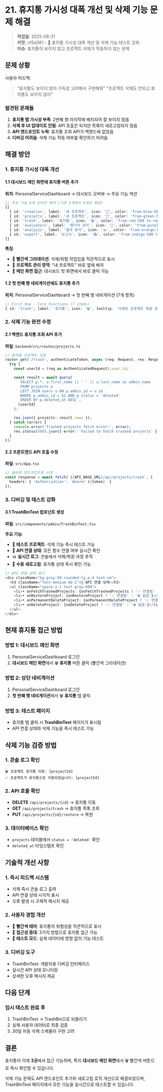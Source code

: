# 21. 휴지통 가시성 대폭 개선 및 삭제 기능 문제 해결

> **작업일**: 2025-08-31  
> **커밋**: cf5d361 - 🎯 휴지통 가시성 대폭 개선 및 삭제 기능 테스트 강화  
> **이슈**: 휴지통이 보이지 않고 프로젝트 삭제가 작동하지 않는 문제

## 문제 상황

사용자 피드백: 
> "휴지통도 보이지 않아 가독성 고려해서 구현해줘"
> "프로젝트 삭제도 안되고 휴지통도 보이지 않아"

### 발견된 문제들
1. **휴지통 탭 가시성 부족**: 2번째 행 마지막에 배치되어 잘 보이지 않음
2. **삭제 후 UI 업데이트 안됨**: API 호출은 되지만 목록이 새로고침되지 않음
3. **API 엔드포인트 누락**: 휴지통 조회 API가 백엔드에 없었음
4. **디버깅 어려움**: 삭제 기능 작동 여부를 확인하기 어려움

## 해결 방안

### 1. 휴지통 가시성 대폭 개선

#### 1.1 대시보드 메인 화면에 휴지통 버튼 추가
**위치**: PersonalServiceDashboard → 대시보드 오버뷰 → 주요 기능 섹션

```typescript
// 주요 기능 6개 인라인 배치 (기존 5개에서 6개로 확장)
{[
  { id: 'creation', label: '새 프로젝트', icon: '🚀', color: 'from-blue-500 to-blue-600' },
  { id: 'projects', label: '내 프로젝트', icon: '📂', color: 'from-green-500 to-green-600' },
  { id: 'trash', label: '휴지통', icon: '🗑️', color: 'from-red-500 to-red-600' }, // 새로 추가
  { id: 'evaluators', label: '평가자 관리', icon: '👥', color: 'from-purple-500 to-purple-600' },
  { id: 'analysis', label: '결과 분석', icon: '📊', color: 'from-orange-500 to-orange-600' },
  { id: 'export', label: '보고서', icon: '📤', color: 'from-indigo-500 to-indigo-600' }
]}
```

**특징**:
- 🔴 **빨간색 그라데이션**: 삭제/위험 작업임을 직관적으로 표시
- 📍 **프로젝트 관리 영역**: "내 프로젝트" 바로 옆에 배치
- 🎯 **메인 화면 접근**: 대시보드 첫 화면에서 바로 클릭 가능

#### 1.2 첫 번째 행 네비게이션에도 휴지통 추가
**위치**: PersonalServiceDashboard → 첫 번째 행 네비게이션 (7개 항목)

```typescript
// First Row - Core Functions (7 items)
{ id: 'trash', label: '휴지통', icon: '🗑️', tooltip: '삭제된 프로젝트 복원 및 영구 삭제', priority: 'high' }
```

### 2. 삭제 기능 완전 수정

#### 2.1 백엔드 휴지통 조회 API 추가
**파일**: `backend/src/routes/projects.ts`

```typescript
// 휴지통 프로젝트 조회
router.get('/trash', authenticateToken, async (req: Request, res: Response) => {
  try {
    const userId = (req as AuthenticatedRequest).user.id;

    const result = await query(
      `SELECT p.*, u.first_name || ' ' || u.last_name as admin_name
       FROM projects p
       LEFT JOIN users u ON p.admin_id = u.id
       WHERE p.admin_id = $1 AND p.status = 'deleted'
       ORDER BY p.deleted_at DESC`,
      [userId]
    );

    res.json({ projects: result.rows });
  } catch (error) {
    console.error('Trashed projects fetch error:', error);
    res.status(500).json({ error: 'Failed to fetch trashed projects' });
  }
});
```

#### 2.2 프론트엔드 API 호출 수정
**파일**: `src/App.tsx`

```typescript
// 올바른 엔드포인트로 수정
const response = await fetch(`${API_BASE_URL}/api/projects/trash`, {
  headers: { 'Authorization': `Bearer ${token}` }
});
```

### 3. 디버깅 및 테스트 강화

#### 3.1 TrashBinTest 컴포넌트 생성
**파일**: `src/components/admin/TrashBinTest.tsx`

**주요 기능**:
- 🧪 **테스트 프로젝트**: 삭제 기능 즉시 테스트 가능
- 🔧 **API 연결 상태**: 모든 함수 연결 여부 실시간 확인
- 📊 **실시간 로그**: 콘솔에서 삭제/복원 과정 추적
- 🔄 **수동 새로고침**: 휴지통 상태 즉시 확인 가능

```typescript
// API 연결 상태 표시
<div className="bg-gray-50 rounded-lg p-4 text-sm">
  <h3 className="font-medium mb-2">🔧 API 연결 상태</h3>
  <ul className="space-y-1 text-gray-600">
    <li>• onFetchTrashedProjects: {onFetchTrashedProjects ? '✅ 연결됨' : '❌ 없음'}</li>
    <li>• onRestoreProject: {onRestoreProject ? '✅ 연결됨' : '❌ 없음'}</li>
    <li>• onPermanentDeleteProject: {onPermanentDeleteProject ? '✅ 연결됨' : '❌ 없음'}</li>
    <li>• onDeleteProject: {onDeleteProject ? '✅ 연결됨' : '❌ 없음'}</li>
  </ul>
</div>
```

## 현재 휴지통 접근 방법

### 방법 1: 대시보드 메인 화면
1. PersonalServiceDashboard 로그인
2. **대시보드 메인 화면**에서 🗑️ **휴지통** 버튼 클릭 (빨간색 그라데이션)

### 방법 2: 상단 네비게이션  
1. PersonalServiceDashboard 로그인
2. **첫 번째 행 네비게이션**에서 🗑️ **휴지통** 탭 클릭

### 방법 3: 테스트 페이지
- 휴지통 탭 클릭 시 **TrashBinTest** 페이지가 표시됨
- API 연결 상태와 삭제 기능을 즉시 테스트 가능

## 삭제 기능 검증 방법

### 1. 콘솔 로그 확인
```
🗑️ 프로젝트 휴지통 이동: [projectId]
✅ 프로젝트가 휴지통으로 이동되었습니다: [projectId]
```

### 2. API 호출 확인
- **DELETE** `/api/projects/{id}` → 휴지통 이동
- **GET** `/api/projects/trash` → 휴지통 목록 조회
- **PUT** `/api/projects/{id}/restore` → 복원

### 3. 데이터베이스 확인
- `projects` 테이블에서 `status = 'deleted'` 확인
- `deleted_at` 타임스탬프 확인

## 기술적 개선 사항

### 1. 즉시 피드백 시스템
- 삭제 즉시 콘솔 로그 출력
- API 연결 상태 시각적 표시
- 오류 발생 시 구체적 메시지 제공

### 2. 사용자 경험 개선
- 🔴 **빨간색 테마**: 휴지통의 위험성을 직관적으로 표시
- 📍 **접근성 증대**: 3가지 방법으로 휴지통 접근 가능
- 🧪 **테스트 모드**: 실제 데이터에 영향 없이 기능 테스트

### 3. 디버깅 도구
- TrashBinTest: 개발자용 디버깅 인터페이스
- 실시간 API 상태 모니터링
- 상세한 오류 메시지 제공

## 다음 단계

### 임시 테스트 완료 후
1. TrashBinTest → TrashBin으로 되돌리기
2. 실제 사용자 데이터로 최종 검증
3. 30일 자동 삭제 스케줄러 구현 고려

## 결론

휴지통이 이제 **3곳**에서 접근 가능하며, 특히 **대시보드 메인 화면**에서 🗑️ 빨간색 버튼으로 즉시 확인할 수 있습니다. 

삭제 기능 문제도 API 엔드포인트 추가와 새로고침 로직 개선으로 해결되었으며, TrashBinTest 페이지에서 모든 기능을 실시간으로 테스트할 수 있습니다.